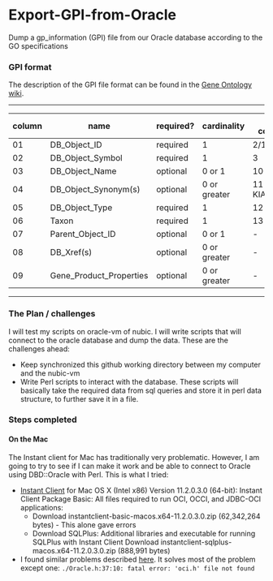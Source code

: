Export-GPI-from-Oracle
======================

Dump a gp_information (GPI) file from our Oracle database according to the GO specifications


### GPI format

The description of the GPI file format can be found in the [Gene Ontology wiki](http://wiki.geneontology.org/index.php/Final_GPAD_and_GPI_file_format).

***
column | name                    | required? | cardinality  | GAF column  | Example for UniProt | Example for WormBase
-------| ----------------        | --------- | -----------  |  ---------  |  ------------------ | --------------------
01     | DB_Object_ID            | required  | 1            | 2/17        | Q4VCS5-1            | WBGene00000035
02     | DB_Object_Symbol        | required  | 1            | 3           | AMOT                | ace-1
03     | DB_Object_Name          | optional  | 0 or 1       | 10          | Angiomotin
04     | DB_Object_Synonym(s)    | optional  | 0 or greater | 11 KIAA1071 | AMOT                | ACE1
05     | DB_Object_Type          | required  | 1            | 12          | protein             | gene
06     | Taxon                   | required  | 1            | 13          | taxon:9606          | taxon:6239
07     | Parent_Object_ID        | optional  | 0 or 1       | -           | UniProtKB:Q4VCS5    | WB:WBGene00000035
08     | DB_Xref(s)              | optional  | 0 or greater | -           | -                   | UniProtKB:P38433
09     | Gene_Product_Properties | optional  | 0 or greater | -           | See Note 4 below	
***

### The Plan / challenges

I will test my scripts on oracle-vm of nubic. I will write scripts that will connect to the oracle database and dump the data. These are the challenges ahead:

* Keep synchronized this github working directory between my computer and the nubic-vm
* Write Perl scripts to interact with the database. These scripts will basically take the required data from sql queries and store it in perl data structure, to further save it in a file.

### Steps completed


#### On the Mac
The Instant client for Mac has traditionally very problematic. However, I am going to try to see if I can make it work and be able to connect to Oracle using DBD::Oracle with Perl. This is what I tried:

* [Instant Client](http://www.oracle.com/technetwork/topics/intel-macsoft-096467.html) for Mac OS X (Intel x86) Version 11.2.0.3.0 (64-bit): Instant Client Package Basic: All files required to run OCI, OCCI, and JDBC-OCI applications: 
	* Download instantclient-basic-macos.x64-11.2.0.3.0.zip (62,342,264 bytes) - This alone gave errors
	* Download  SQLPlus: Additional libraries and executable for running SQLPlus with Instant Client
Download instantclient-sqlplus-macos.x64-11.2.0.3.0.zip (888,991 bytes)
* I found similar problems described [here](http://blog.caseylucas.com/tag/oracle-sqlplus/). It solves most of the problem except one: ``./Oracle.h:37:10: fatal error: 'oci.h' file not found``





